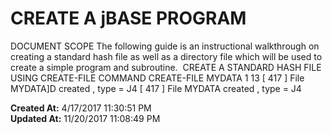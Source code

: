 # CREATE A jBASE PROGRAM

DOCUMENT SCOPE The following guide is an instructional walkthrough on creating a standard hash file as well as a directory file which will be used to create a simple program and subroutine.  CREATE A STANDARD HASH FILE USING CREATE-FILE COMMAND CREATE-FILE MYDATA 1 13 [ 417 ] File MYDATA]D created , type = J4 [ 417 ] File MYDATA created , type = J4   

**Created At:** 4/17/2017 11:30:51 PM  
**Updated At:** 11/20/2017 11:08:49 PM  

